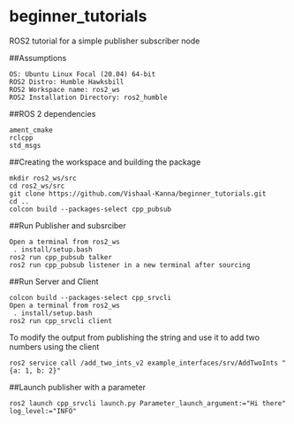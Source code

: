 # beginner_tutorials
ROS2 tutorial for a simple publisher subscriber node

##Assumptions
```
OS: Ubuntu Linux Focal (20.04) 64-bit
ROS2 Distro: Humble Hawksbill
ROS2 Workspace name: ros2_ws
ROS2 Installation Directory: ros2_humble
```

##ROS 2 dependencies
```
ament_cmake
rclcpp
std_msgs
```

##Creating the workspace and building the package
```
mkdir ros2_ws/src
cd ros2_ws/src
git clone https://github.com/Vishaal-Kanna/beginner_tutorials.git
cd ..
colcon build --packages-select cpp_pubsub
```

##Run Publisher and subsrciber
```
Open a terminal from ros2_ws
 . install/setup.bash
ros2 run cpp_pubsub talker
ros2 run cpp_pubsub listener in a new terminal after sourcing
```

##Run Server and Client
```
colcon build --packages-select cpp_srvcli
Open a terminal from ros2_ws
 . install/setup.bash
ros2 run cpp_srvcli client
```

To modify the output from publishing the string and use it to add two numbers using the client
```
ros2 service call /add_two_ints_v2 example_interfaces/srv/AddTwoInts "{a: 1, b: 2}"
```

##Launch publisher with a parameter
```
ros2 launch cpp_srvcli launch.py Parameter_launch_argument:="Hi there" log_level:="INFO"
```







